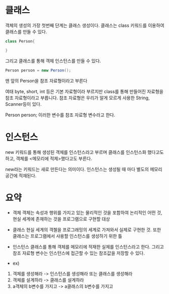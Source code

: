 # 클래스

객체의 생성의 가장 첫번째 단계는 클래스 생성이다. 클래스는 class 키워드를 이용하여 클래스를 만들 수 있다.

```java
class Person{

}
```
그리고 클래스를 통해 객체 인스턴스를 만들 수 있다.
```java
Person person = new Person();
```
맨 앞의 Person을 참조 자료형이라고 부른다

여태 byte, short, int 등은 기본 자료형이라 부르지만 class를 통해 만들어진 자료형을 참조 자료형이라고 부릅니다. 참조 자료형은 우리가 알게 모르게 사용한 String, Scanner등이 있다.

Person person;
이러한 변수를 참조 자료형 변수라고 한다.

# 인스턴스

new 키워드를 통해 생성된 객체를 인스턴스라고 부르며 클래스를 인스턴스화 했다고도 하고, 객체를 <메모리에 적제>했다고도 부른다.

new라는 키워드는 새로 만든다는 의미이다. 인스턴스는 생성될 때 마다 별도의 메모리 공간에 적재된다.

# 요약

- 객체
객체는 속성과 행위를 가지고 있는 물리적인 것을 포함하여 논리적인 어떤 것, 현실 세계에 존재하는 것을 프로그램으로 구현할 대상

- 클래스
현실 세계의 객첼을 프로그래밍의 세계로 가져와서 실제로 구현한 것. 또한 클래스는 프로그램에서 사용할 인스턴스를 생성하기 위한 틀

- 인스턴스
클래스를 통해 객체를 메모리에 적재한 실체를 인스턴스라고 한다. 그리고 참조 자료형 변수는 인스턴스에 접근할 수 있는 참조값을 저장할 수 있다.

- ex)
1. 객체를 생성해라 -> 인스턴스를 생성해라 또는 클래스를 생성해라
2. 객체를 설계하라 -> 클래스를 설계하라
3. a객체의 b변수를 가지고 -> a클래스의 b변수를 가지고 
